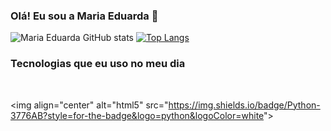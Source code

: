 ### Olá! Eu sou a Maria Eduarda 👋



![Maria Eduarda GitHub stats](https://github-readme-stats.vercel.app/api?username=Dudaywzz&show_icons=true&theme=tokyonight)
[![Top Langs](https://github-readme-stats.vercel.app/api/top-langs/?username=Dudaywzz&langs_count=8)](https://github.com/anuraghazra/github-readme-stats)

### Tecnologias que eu uso no meu dia

<div style="display: inline_block"></br>




<img align="center" alt="html5" src="https://img.shields.io/badge/Python-3776AB?style=for-the-badge&logo=python&logoColor=white"&gt;

</div>
